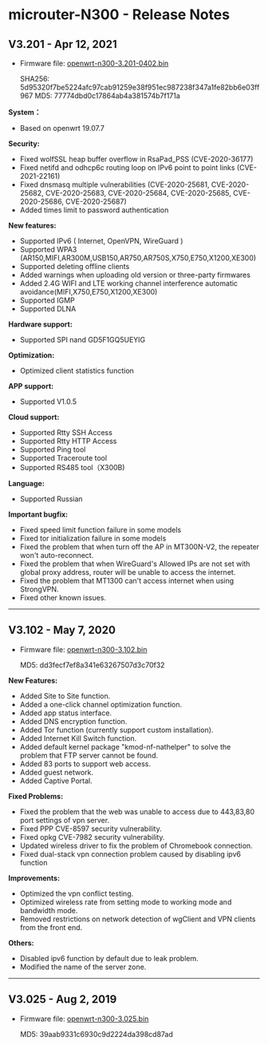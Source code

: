 # microuter-N300 - Release Notes

## V3.201 - Apr 12, 2021

- Firmware file: <a href="https://s3.us-east-2.amazonaws.com/download.gl-inet.com/firmware/n300/release/openwrt-n300-3.201-0402.bin" target="_blank">openwrt-n300-3.201-0402.bin</a>

    SHA256: 5d95320f7be5224afc97cab91259e38f951ec987238f347a1fe82bb6e03ff967
    MD5: 77774dbd0c17864ab4a381574b7f171a

**System：**

- Based on openwrt 19.07.7

**Security:**

- Fixed wolfSSL heap buffer overflow in RsaPad_PSS (CVE-2020-36177)
- Fixed netifd and odhcp6c routing loop on IPv6 point to point links (CVE-2021-22161)
- Fixed dnsmasq multiple vulnerabilities (CVE-2020-25681, CVE-2020-25682, CVE-2020-25683, CVE-2020-25684, CVE-2020-25685, CVE-2020-25686, CVE-2020-25687)
- Added times limit to password authentication

**New features:**

- Supported IPv6 ( Internet, OpenVPN, WireGuard )
- Supported WPA3 (AR150,MIFI,AR300M,USB150,AR750,AR750S,X750,E750,X1200,XE300)
- Supported deleting offline clients
- Added warnings when uploading old version or three-party firmwares
- Added 2.4G WIFI and LTE working channel interference automatic avoidance(MIFI,X750,E750,X1200,XE300)
- Supported IGMP 
- Supported DLNA

**Hardware support:**

- Supported SPI nand GD5F1GQ5UEYIG

**Optimization:**

- Optimized client statistics function

**APP support:**

- Supported V1.0.5

**Cloud support:**

- Supported Rtty SSH Access
- Supported Rtty HTTP Access
- Supported Ping tool
- Supported Traceroute tool
- Supported RS485 tool（X300B)

**Language:**

- Supported Russian

**Important bugfix:**

- Fixed speed limit function failure in some models
- Fixed tor initialization failure in some models
- Fixed the problem that when turn off the AP in MT300N-V2, the repeater won't auto-reconnect.
- Fixed the problem that when WireGuard's Allowed IPs are not set with global proxy address, router will be unable to access the internet. 
- Fixed the problem that MT1300 can't access internet when using StrongVPN.
- Fixed other known issues.

---

## V3.102 - May 7, 2020

- Firmware file: <a href="https://s3.us-east-2.amazonaws.com/download.gl-inet.com/firmware/n300/release/openwrt-n300-3.102.bin" target="_blank">openwrt-n300-3.102.bin</a>

    MD5: dd3fecf7ef8a341e63267507d3c70f32

**New Features:**

- Added Site to Site function.
- Added a one-click channel optimization function.
- Added app status interface.
- Added DNS encryption function.
- Added Tor function (currently support custom installation).
- Added Internet Kill Switch function.
- Added default kernel package "kmod-nf-nathelper"  to solve the problem that FTP server cannot be found.
- Added 83 ports to support web access.
- Added guest network.
- Added Captive Portal.

**Fixed Problems:**

- Fixed the problem that the web was unable to access due to 443,83,80 port settings of vpn server.
- Fixed PPP CVE-8597 security vulnerability.
- Fixed opkg CVE-7982 security vulnerability.
- Updated wireless driver to fix the problem of Chromebook connection.
- Fixed dual-stack vpn connection problem caused by disabling ipv6 function 

**Improvements:**

- Optimized the vpn conflict testing.
- Optimized wireless rate from setting mode to working mode and bandwidth mode.
- Removed restrictions on network detection of wgClient and VPN clients from the front end.

**Others:**

- Disabled ipv6 function by default due to leak problem.
- Modified the name of the server zone.

---

## V3.025 - Aug 2, 2019

- Firmware file: <a href="https://s3.us-east-2.amazonaws.com/download.gl-inet.com/firmware/n300/release/openwrt-n300-3.025.bin" target="_blank">openwrt-n300-3.025.bin</a>

    MD5: 39aab9331c6930c9d2224da398cd87ad